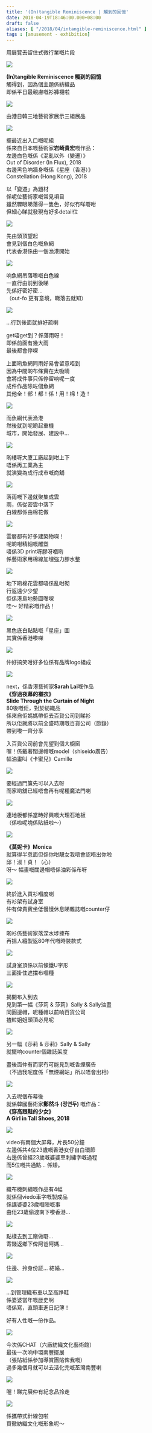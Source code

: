 ```yaml
---
title: '(In)tangible Reminiscence | 觸到的回憶'
date: 2018-04-19T18:46:00.000+08:00
draft: false
aliases: [ "/2018/04/intangible-reminiscence.html" ]
tags : [amusement - exhibition]
---
```


用展覽去留住式微行業嘅片段  

![](/images/intangible.jpg)

**(In)tangible Reminiscence 觸到的回憶**  
觸得到，因為個主題係紡織品  
即係平日最親膚嘅衫褲襪啦  

![](/images/intangible1.jpg)

由港日韓三地藝術家展示三組展品  

![](/images/intangible2.jpg)

擺最近出入口嘅呢組  
係來自日本嘅藝術家**岩崎貴宏**嘅作品：  
左邊白色嘅係《混亂以外（變遷）》  
Out of Disorder (In Flux), 2018  
右邊黑色响牆身嘅係《星座（香港）》  
Constellation (Hong Kong), 2018  
  
以「變遷」為題材  
係呢位藝術家嘅常見項目  
雖然驟眼睇落得一隻色，好似冇咩嘢咁  
但細心睇就發現有好多detail位  

![](/images/intangible3.jpg)

先由頭頂望起  
會見到個白色嘅魚網  
代表香港係由一個漁港開始  

![](/images/intangible4.jpg)

响魚網吊落嚟嘅白色線  
一直行由前到後睇  
先係好密好密...  
（out-fo 更有意境，睇落去就知）  

![](/images/intangible5.jpg)

...行到後面就排好疏喇  
  
get唔get到？係落雨呀！  
即係前面有幾大雨  
最後都會停㗎  
  
上面啲魚網同雨好易會留意唔到  
因為中間啲布條實在太吸睛  
會將成件事只係停留响呢一度  
成件作品除咗個魚網  
其他全！部！都！係！用！棉！造！  

![](/images/intangible6.jpg)

而魚網代表漁港  
然後就到呢啲起重機  
城市，開始發展、建設中...  

![](/images/intangible7.jpg)

啲樓呀大廈工廠起到咁上下  
唔係再工業為主  
就演變為成行成市嘅商舖  

![](/images/intangible8.jpg)

落雨嘅下邊就聚集成雲    
雨，係從密雲中落下  
白線都係由棉花做  

![](/images/intangible9.jpg)

雲層都有好多建築物㗎！  
呢啲咁精細嘅雕塑  
唔係3D print呀膠呀嗰啲  
係藝術家用棉線加埋強力膠水整  

![](/images/intangible10.jpg)

地下啲棉花雲都唔係亂咁砌  
行返遠少少望  
佢係港島地勢圖嚟㗎    
哇～ 好精彩嘅作品！  

![](/images/intangible11.jpg)

黑色底白點點嘅「星座」圖  
其實係香港嚟㗎  

![](/images/intangible12.jpg)

仲好搞笑咁好多位係有品牌logo組成  

![](/images/intangible13.jpg)

next，係香港藝術家**Sarah Lai**嘅作品  
**《穿過夜幕的襯衣》**  
**Slide Through the Curtain of Night**  
80後嘅佢，對於紡織品  
係來自佢媽媽帶佢去百貨公司到睇衫  
所以佢就將以前全盛時期嘅百貨公司（節錄）  
帶到嚟一齊分享  
  
入百貨公司前會先望到個大櫥窗  
喔！係戴著闊邊帽嘅model（shiseido廣告）  
幅油畫叫《卡蜜兒》Camille  

![](/images/intangible14.jpg)

要經過門簾先可以入去呀  
而家啲舖已經唔會再有呢種魔法門喇  

![](/images/intangible15.jpg)

連地板都係當時好興嘅大理石地板  
（係啦呢塊係貼紙啦～）  

![](/images/intangible16.jpg)

**《莫妮卡》Monica**  
就算得半忽面但係你咁靚女我唔會認唔出你啦  
邱！淑！貞！（心）  
呀～ 幅畫嘅闊邊帽唔係油彩係布呀  

![](/images/intangible17.jpg)

終於進入買衫嗰度喇  
有衫架有試身室  
仲有俾貴賓坐低慢慢休息睇雜誌嘅counter仔  

![](/images/intangible18.jpg)

啲衫係藝術家落深水埗揀布  
再搵人縫製返80年代嘅時裝款式  

![](/images/intangible19.jpg)

試身室頂係以前條鐵U字形  
三面掛住遮擋布嗰種  

![](/images/intangible20.jpg)

揭開布入到去  
見到第一幅《莎莉 & 莎莉》Sally & Sally油畫  
同圓邊帽，呢種帽以前响百貨公司  
揸𨋢姐姐頭頂必見呢  

![](/images/intangible21.jpg)

另一幅《莎莉 & 莎莉》Sally & Sally  
就擺响counter個雜誌架度  
  
畫後面仲有而家冇可能見到嘅香煙廣告  
（不過我呢度係「無煙網站」所以唔會出相）  

![](/images/intangible22.jpg)

入去呢個布幕後  
就係韓國藝術家**鄭然斗 (정연두)** 嘅作品：  
**《穿高跟鞋的少女》**  
**A Girl in Tall Shoes, 2018**  

![](/images/intangible23.jpg)

video有兩個大屏幕，片長50分鐘  
左邊係共4位23歲嘅香港女仔自白環節  
右邊係曾經23歲嘅婆婆車刺繡字嘅過程  
而5位嘅共通點... 係矮。  

![](/images/intangible24.jpg)

織布機刺繡嘅作品有4幅  
就係個viedo車字嘅製成品  
係講婆婆23歲嗰陣嘅事  
由佢23歲偷渡南下嚟香港...  

![](/images/intangible25.jpg)

點樣去到工廠做嘢...  
寄錢返鄉下俾阿爸阿媽...  

![](/images/intangible26.jpg)

住邊、拎身份証... 結婚...  

![](/images/intangible27.jpg)

...到管理織布車以至高踭鞋  
係婆婆當年嘅歷史啊  
唔係寫，直頭車進日記簿！  
  
好有人性嘅一份作品。  

![](/images/intangible28.jpg)

今次係CHAT（六廠紡織文化藝術館）  
最後一次响中環南豐擺展  
（張貼紙係參加導賞團貼俾我嘅）  
過多幾個月就可以去活化完嘅荃灣南豐喇

![](/images/intangible29.jpg)

喔！睇完展仲有紀念品拎走

![](/images/intangible30.jpg)

係攜帶式針線包啦  
貫徹紡織文化嘅形象呢～
